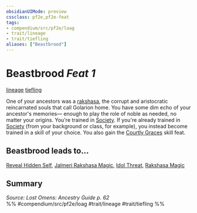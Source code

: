 ```yaml
---
obsidianUIMode: preview
cssclass: pf2e,pf2e-feat
tags:
- compendium/src/pf2e/loag
- trait/lineage
- trait/tiefling
aliases: ["Beastbrood"]
---
```

# Beastbrood  *Feat 1*  
[lineage](lineage-apg.md "Lineage  Trait")  [tiefling](tiefling-b1.md "Tiefling Ancestry & Heritage Trait")  


One of your ancestors was a [rakshasa](rakshasa-b1.md "Rakshasa Creature Trait"), the corrupt and aristocratic reincarnated souls that call Golarion home. You have some dim echo of your ancestor's memories— enough to play the role of noble as needed, no matter your origins. You're trained in [Society](skills.md#Society). If you're already trained in [Society](skills.md#Society) (from your background or class, for example), you instead become trained in a skill of your choice. You also gain the [Courtly Graces](courtly-graces.md) skill feat.

## Beastbrood leads to...

[Reveal Hidden Self](reveal-hidden-self-loil.md), [Jalmeri Rakshasa Magic](jalmeri-rakshasa-magic-loil.md), [Idol Threat](idol-threat-loil.md), [Rakshasa Magic](rakshasa-magic-loag.md)

## Summary

*Source: Lost Omens: Ancestry Guide p. 62*  
%% #compendium/src/pf2e/loag #trait/lineage #trait/tiefling %%